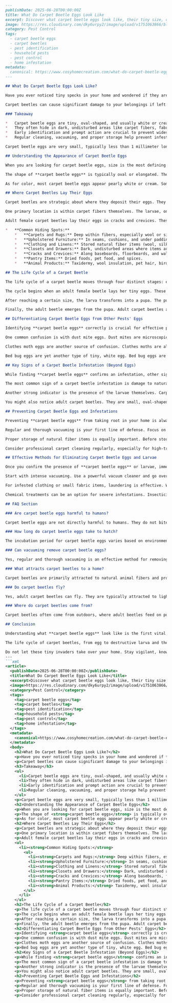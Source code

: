 ```markdown
---
publishDate: 2025-06-28T00:00:00Z
title: What Do Carpet Beetle Eggs Look Like
excerpt: Discover what carpet beetle eggs look like, their tiny size, color, and common hiding spots. Learn how to identify and eliminate these household pests to protect your home.
image: https://res.cloudinary.com/dky6urpy2/image/upload/v1751063866/blog_image_1751063865_i1arnv.webp
category: Pest Control
tags:
  - carpet beetle eggs
  - carpet beetles
  - pest identification
  - household pests
  - pest control
  - home infestation
metadata:
  canonical: https://www.cosyhomecreation.com/what-do-carpet-beetle-eggs-look-like
---

## What Do Carpet Beetle Eggs Look Like?

Have you ever noticed tiny specks in your home and wondered if they are something harmful? Understanding what **carpet beetle eggs** look like is a key step in protecting your home from a potential pest problem. These tiny eggs are often the first sign of an infestation, yet they are easily missed. We will explore the appearance, hiding spots, and life cycle of these common household pests. By the end of this guide, you will know exactly what to look for and how to act.

Carpet beetles can cause significant damage to your belongings if left unchecked. They are not just interested in carpets; they target a wide range of natural fibers. This includes wool, silk, fur, and even pantry items. Learning to identify their eggs early allows you to stop an infestation before it spreads. This article provides a comprehensive look at these tiny invaders. We will cover their characteristics, where they hide, and effective strategies for removal and prevention.

### Takeaway

*   Carpet beetle eggs are tiny, oval-shaped, and usually white or cream-colored.
*   They often hide in dark, undisturbed areas like carpet fibers, fabric folds, and cracks.
*   Early identification and prompt action are crucial to prevent widespread damage.
*   Regular cleaning, vacuuming, and proper storage help prevent infestations.

Carpet beetle eggs are very small, typically less than 1 millimeter long, appearing as tiny, pearly white or cream-colored oval specks. They are often found in secluded, undisturbed areas where adults have access to natural fibers for their larvae to feed upon.

## Understanding the Appearance of Carpet Beetle Eggs

When you are looking for carpet beetle eggs, size is the most defining characteristic. These eggs are incredibly small, often less than 1 millimeter in length. Imagine a speck of dust, and you are close to visualizing their size. Their small stature makes them very difficult to spot with the naked eye.

The shape of **carpet beetle eggs** is typically oval or elongated. They do not have sharp edges. They are smooth and somewhat uniform in their shape. This helps them blend into surfaces like carpet fibers or fabric weaves.

As for color, most carpet beetle eggs appear pearly white or cream. Sometimes, they might have a slight yellowish tint. This light color also contributes to their camouflage, especially on lighter fabrics or dusty surfaces. The texture is generally smooth and non-sticky. They do not clump together easily. Finding them usually involves close inspection of suspect areas. You might need a magnifying glass to see them clearly. Knowing their appearance helps you confirm their presence quickly.

## Where Carpet Beetles Lay Their Eggs

Carpet beetles are strategic about where they deposit their eggs. They seek out locations that offer both protection and a readily available food source for their larvae. These spots are usually dark, undisturbed, and close to natural fibers. Understanding these common hiding places is essential for effective inspection.

One primary location is within carpet fibers themselves. The larvae, once hatched, feed on materials like wool carpets. They can also hide in the seams or under the edges of rugs. Other textiles are also vulnerable. This includes upholstered furniture, especially older pieces with natural fiber padding. Clothing made of wool, silk, or fur stored in closets or drawers is also a target. [Protecting your carpet](https://www.cosyhomecreation.com/what-can-i-put-over-carpet-to-protect-it) from various issues, including pests, is a proactive step homeowners should consider.

Adult female carpet beetles lay their eggs in cracks and crevices. These small spaces offer excellent protection. You might find eggs along baseboards, in floor cracks, or behind wall hangings. Even air ducts and vents can harbor them. Pantry areas are another surprising spot. Some carpet beetle species feed on dried foods. This includes cereals, pasta, and pet food. You might find eggs in food packaging or on shelves. [Understanding why carpet beetles enter homes](https://www.cosyhomecreation.com/why-do-we-get-carpet-beetles) often involves these food sources and seeking shelter.

*   **Common Hiding Spots:**
    *   **Carpets and Rugs:** Deep within fibers, especially wool or silk.
    *   **Upholstered Furniture:** In seams, cushions, and under padding.
    *   **Clothing and Linens:** Stored natural fiber items (wool, silk, fur, felt).
    *   **Closets and Drawers:** Dark, undisturbed areas where items are stored.
    *   **Cracks and Crevices:** Along baseboards, floorboards, and wall junctures.
    *   **Pantry Items:** Dried foods, pet food, and spices.
    *   **Animal Products:** Taxidermy, wool insulation, pet hair, bird nests in eaves.

## The Life Cycle of a Carpet Beetle

The life cycle of a carpet beetle moves through four distinct stages: egg, larva, pupa, and adult. Each stage plays a critical role in the beetle's development and impact on your home. Understanding this cycle helps in pest control efforts. The length of each stage depends on factors like temperature, humidity, and food availability.

The cycle begins when an adult female beetle lays her tiny eggs. These **carpet beetle eggs** hatch into larvae, which are the most destructive stage. Larvae are often fuzzy or bristly. They are known as "woolly bears" due to their appearance. These larvae are responsible for the damage to fabrics and stored goods. They will feed continuously, growing and shedding their skin multiple times. This shed skin, called exuviae, is often a key sign of an infestation.

After reaching a certain size, the larva transforms into a pupa. The pupal stage is a period of inactivity. The larva encloses itself in a pupal casing. This casing might be a shed larval skin or a cocoon-like structure. During this stage, the beetle undergoes metamorphosis. It transforms into an adult. The pupal stage can last from a few days to several weeks. This depends on environmental conditions. [Carpet beetles often prefer warmer conditions](https://www.cosyhomecreation.com/do-carpet-beetles-like-cold), which can influence the speed of their life cycle.

Finally, the adult beetle emerges from the pupa. Adult carpet beetles are small, oval-shaped insects. They vary in color and pattern depending on the species. Unlike the larvae, adult carpet beetles do not feed on fabrics. They typically feed on pollen and nectar outdoors. However, they are still a problem because they mate and lay new eggs. This continues the infestation cycle. Understanding this progression is key to breaking the cycle. This helps to eliminate the pests from your home.

## Differentiating Carpet Beetle Eggs from Other Pests' Eggs

Identifying **carpet beetle eggs** correctly is crucial for effective pest control. Many household pests lay tiny eggs. Some eggs might look similar at first glance. Knowing the subtle differences helps you target the right pest. This saves you time and effort.

One common confusion is with dust mite eggs. Dust mites are microscopic. Their eggs are also too small to see without magnification. Unlike carpet beetle eggs, dust mite eggs are usually found in dust accumulations. They are not typically laid on specific fabric fibers in noticeable clusters. Dust mites also do not cause visible damage to fabrics. Carpet beetle larvae, however, leave clear feeding damage.

Clothes moth eggs are another source of confusion. Clothes moths are also fabric pests. Their eggs are similar in size to carpet beetle eggs. They are also off-white. However, clothes moth eggs are often more elongated. They may have a sticky coating. This helps them adhere firmly to fabric threads. Clothes moth larvae also spin silken tunnels or cases. These are not present with carpet beetle larvae. Looking for these larval signs helps distinguish between the two pests.

Bed bug eggs are yet another type of tiny, white egg. Bed bug eggs are usually laid in clusters in cracks and crevices. They are about 1 mm long and pearly white. They are very difficult to spot. However, bed bug infestations typically involve bites on humans. You will also see dark fecal spots on mattresses. Carpet beetles do not bite humans. Their activity is focused on consuming natural fibers. Pay attention to the location, surrounding signs, and damage patterns. These details will help you pinpoint the specific pest. Correct identification ensures you choose the right treatment.

## Key Signs of a Carpet Beetle Infestation (Beyond Eggs)

While finding **carpet beetle eggs** confirms an infestation, other signs are often more visible. These indicators can help you detect a problem even if you miss the tiny eggs. Recognizing these signs early allows for prompt action. It helps prevent extensive damage to your belongings.

The most common sign of a carpet beetle infestation is damage to natural fiber materials. This includes holes or thinning areas on wool carpets, rugs, and upholstered furniture. You might see similar damage on wool blankets, silk clothing, or fur items. Unlike clothes moths, carpet beetle larvae tend to feed irregularly. This creates patchy, worn-out areas rather than distinct holes. This damage is often found in hidden spots. These spots include under furniture, in folds of fabric, or inside storage boxes.

Another strong indicator is the presence of the larvae themselves. Carpet beetle larvae are small, hairy, and brownish-black. They have tufts of hair on their bodies, earning them the nickname "woolly bears." You might see them crawling slowly across floors or on affected items. Their shed skins, or exuviae, are also a clear sign. As larvae grow, they shed their outer casings multiple times. These empty, shell-like skins are often found near damaged items. They look like miniature, translucent versions of the larvae.

You might also notice adult carpet beetles. They are small, oval-shaped beetles. They often fly towards light sources, like windows. Adult beetles do not cause damage themselves. However, their presence indicates an active breeding population nearby. They are often found near windows in spring. This is when they emerge to seek mates and lay eggs. Fine, powdery droppings, known as frass, can also be present. This frass is often the same color as the material they are eating. This helps it blend in. Inspecting these areas provides strong evidence of a problem.

## Preventing Carpet Beetle Eggs and Infestations

Preventing **carpet beetle eggs** from taking root in your home is always easier than dealing with a full-blown infestation. A proactive approach involves a combination of cleanliness and smart storage. These strategies create an unwelcoming environment for these pests.

Regular and thorough vacuuming is your first line of defense. Focus on carpets, rugs, and upholstered furniture. Pay special attention to edges, corners, and under heavy furniture. These are common hiding spots for eggs and larvae. Use a vacuum with strong suction. Also, use appropriate attachments to reach deep into crevices. For specific vacuum settings, understanding [low and high carpet settings on a vacuum](https://www.cosyhomecreation.com/what-is-low-carpet-and-high-carpet-setting-on-vacuum) can optimize your cleaning. Dispose of vacuum bags outdoors immediately after use. This prevents any collected eggs or larvae from escaping.

Proper storage of natural fiber items is equally important. Before storing clothing, blankets, or linens, clean them thoroughly. This removes any existing eggs or larvae. Use airtight containers or garment bags for long-term storage. Cedar chests can offer some repellency, but airtight containers provide the best protection. Avoid storing natural fibers in damp, dark basements or attics. These conditions are ideal for pest activity.

Consider professional carpet cleaning regularly, especially for high-traffic or valuable carpets. Professional cleaning can reach deep into carpet fibers. This removes hidden eggs and larvae. When looking for a service, know [what to look for in a carpet cleaner](https://www.cosyhomecreation.com/what-to-look-for-in-a-carpet-cleaner). You can also use insect repellents designed for fabrics in vulnerable areas. Always test them on an inconspicuous spot first. This checks for discoloration. Sealing cracks and crevices in your home also helps. This eliminates entry points and hiding spots for adult beetles. These preventive measures reduce the risk of carpet beetle eggs becoming a significant problem.

## Effective Methods for Eliminating Carpet Beetle Eggs and Larvae

Once you confirm the presence of **carpet beetle eggs** or larvae, immediate action is necessary. A multi-pronged approach is usually most effective for elimination. This combines thorough cleaning, targeted treatments, and continued vigilance.

Start with intense vacuuming. Use a powerful vacuum cleaner and go over all affected areas multiple times. This includes carpets, rugs, furniture, and even curtains. Pay close attention to baseboards, cracks, and under furniture. Use crevice tools to reach tight spots. Immediately empty the vacuum cleaner bag outside into a sealed trash bag. This prevents any eggs or larvae from re-entering your home. For stubborn areas or large rugs, consider professional steam cleaning. The high heat can kill eggs and larvae. You can also [dry clean a carpet](https://www.cosyhomecreation.com/can-you-dry-clean-a-carpet) for some delicate materials.

For infested clothing or small fabric items, laundering is effective. Wash items in hot water (at least 120°F or 49°C) if the fabric allows. Dry them on high heat for at least 30 minutes. For delicate items that cannot be hot washed, consider freezing them. Place items in a sealed plastic bag and freeze for at least 72 hours. This extreme cold kills eggs and larvae. After freezing, remove items and shake them out. This removes dead pests.

Chemical treatments can be an option for severe infestations. Insecticides labeled for carpet beetles can be applied to infested areas. Always read and follow the product instructions carefully. Use them safely, especially around pets and children. Diatomaceous earth is a natural alternative. It is a fine powder that dehydrates insects. Sprinkle it in cracks, crevices, and under furniture. Leave it for a few days, then vacuum it up. For large or persistent infestations, professional pest control is the best course of action. They can identify the exact species and apply more potent treatments. Continued monitoring and regular cleaning help prevent recurrence.

## FAQ Section

### Are carpet beetle eggs harmful to humans?

Carpet beetle eggs are not directly harmful to humans. They do not bite or sting. However, the larvae that hatch from these eggs can cause skin irritation in some sensitive individuals. This irritation comes from contact with their bristly hairs. The main harm from carpet beetle eggs is the potential damage to your household items.

### How long do carpet beetle eggs take to hatch?

The incubation period for carpet beetle eggs varies based on environmental conditions like temperature and humidity. Generally, carpet beetle eggs hatch relatively quickly. They typically hatch within 7 to 35 days after being laid. Warmer temperatures tend to speed up the hatching process. This is why quick action is important once you spot them.

### Can vacuuming remove carpet beetle eggs?

Yes, regular and thorough vacuuming is an effective method for removing carpet beetle eggs. The strong suction of a vacuum cleaner can pick up these tiny eggs from carpet fibers, cracks, and other surfaces. It's crucial to empty the vacuum cleaner bag immediately outdoors after cleaning to prevent re-infestation.

### What attracts carpet beetles to a home?

Carpet beetles are primarily attracted to natural animal fibers and products. This includes wool, silk, fur, leather, feathers, and pet hair. They also feed on dried food products like cereals and pet food. Adult beetles can enter homes through open windows or cracks seeking places to lay eggs.

### Do carpet beetles fly?

Yes, adult carpet beetles can fly. They are typically attracted to light and may be seen flying near windows or light fixtures indoors. This flying ability allows them to enter homes and spread infestations from one area to another. However, it is the larvae, not the adults, that cause damage.

### Where do carpet beetles come from?

Carpet beetles often come from outdoors, where adult beetles feed on pollen and nectar. They can enter homes through open windows, doors, or cracks in foundations. They may also be brought inside on infested items like old furniture, secondhand clothes, or even flowers from your garden.

## Conclusion

Understanding what **carpet beetle eggs** look like is the first vital step in protecting your home from these common pests. We have explored their tiny, oval, and often cream-colored appearance, barely visible to the naked eye. We also covered their preferred hiding spots, such as deep within carpet fibers, upholstered furniture, and dark crevices. Recognizing these small signs helps you act quickly.

The life cycle of carpet beetles, from egg to destructive larva and then to adult, highlights why early intervention is so critical. The larvae are the true culprits behind fabric damage. By identifying eggs or other signs like shed skins and patchy fabric damage, you can stop the infestation before it worsens. Implementing preventive measures like regular vacuuming, proper storage of natural fibers, and sealing entry points creates a less inviting environment. For existing issues, thorough cleaning, laundering, and targeted treatments are essential.

Do not let these tiny invaders take over your home. Stay vigilant, know the signs, and take prompt action. Regularly inspect your carpets, furniture, and stored items. If you suspect a carpet beetle problem, immediate cleaning and treatment can save your precious belongings. Protect your cozy home; inspect for carpet beetle eggs today.```
---
```xml
<article>
  <publishDate>2025-06-28T00:00:00Z</publishDate>
  <title>What Do Carpet Beetle Eggs Look Like</title>
  <excerpt>Discover what carpet beetle eggs look like, their tiny size, color, and common hiding spots. Learn how to identify and eliminate these household pests to protect your home.</excerpt>
  <image>https://res.cloudinary.com/dky6urpy2/image/upload/v1751063866/blog_image_1751063865_i1arnv.webp</image>
  <category>Pest Control</category>
  <tags>
    <tag>carpet beetle eggs</tag>
    <tag>carpet beetles</tag>
    <tag>pest identification</tag>
    <tag>household pests</tag>
    <tag>pest control</tag>
    <tag>home infestation</tag>
  </tags>
  <metadata>
    <canonical>https://www.cosyhomecreation.com/what-do-carpet-beetle-eggs-look-like</canonical>
  </metadata>
  <body>
    <h2>What Do Carpet Beetle Eggs Look Like?</h2>
    <p>Have you ever noticed tiny specks in your home and wondered if they are something harmful? Understanding what <strong>carpet beetle eggs</strong> look like is a key step in protecting your home from a potential pest problem. These tiny eggs are often the first sign of an infestation, yet they are easily missed. We will explore the appearance, hiding spots, and life cycle of these common household pests. By the end of this guide, you will know exactly what to look for and how to act.</p>
    <p>Carpet beetles can cause significant damage to your belongings if left unchecked. They are not just interested in carpets; they target a wide range of natural fibers. This includes wool, silk, fur, and even pantry items. Learning to identify their eggs early allows you to stop an infestation before it spreads. This article provides a comprehensive look at these tiny invaders. We will cover their characteristics, where they hide, and effective strategies for removal and prevention.</p>
    <h3>Takeaway</h3>
    <ul>
      <li>Carpet beetle eggs are tiny, oval-shaped, and usually white or cream-colored.</li>
      <li>They often hide in dark, undisturbed areas like carpet fibers, fabric folds, and cracks.</li>
      <li>Early identification and prompt action are crucial to prevent widespread damage.</li>
      <li>Regular cleaning, vacuuming, and proper storage help prevent infestations.</li>
    </ul>
    <p>Carpet beetle eggs are very small, typically less than 1 millimeter long, appearing as tiny, pearly white or cream-colored oval specks. They are often found in secluded, undisturbed areas where adults have access to natural fibers for their larvae to feed upon.</p>
    <h2>Understanding the Appearance of Carpet Beetle Eggs</h2>
    <p>When you are looking for carpet beetle eggs, size is the most defining characteristic. These eggs are incredibly small, often less than 1 millimeter in length. Imagine a speck of dust, and you are close to visualizing their size. Their small stature makes them very difficult to spot with the naked eye.</p>
    <p>The shape of <strong>carpet beetle eggs</strong> is typically oval or elongated. They do not have sharp edges. They are smooth and somewhat uniform in their shape. This helps them blend into surfaces like carpet fibers or fabric weaves.</p>
    <p>As for color, most carpet beetle eggs appear pearly white or cream. Sometimes, they might have a slight yellowish tint. This light color also contributes to their camouflage, especially on lighter fabrics or dusty surfaces. The texture is generally smooth and non-sticky. They do not clump together easily. Finding them usually involves close inspection of suspect areas. You might need a magnifying glass to see them clearly. Knowing their appearance helps you confirm their presence quickly.</p>
    <h2>Where Carpet Beetles Lay Their Eggs</h2>
    <p>Carpet beetles are strategic about where they deposit their eggs. They seek out locations that offer both protection and a readily available food source for their larvae. These spots are usually dark, undisturbed, and close to natural fibers. Understanding these common hiding places is essential for effective inspection.</p>
    <p>One primary location is within carpet fibers themselves. The larvae, once hatched, feed on materials like wool carpets. They can also hide in the seams or under the edges of rugs. Other textiles are also vulnerable. This includes upholstered furniture, especially older pieces with natural fiber padding. Clothing made of wool, silk, or fur stored in closets or drawers is also a target. <a href="https://www.cosyhomecreation.com/what-can-i-put-over-carpet-to-protect-it">Protecting your carpet</a> from various issues, including pests, is a proactive step homeowners should consider.</p>
    <p>Adult female carpet beetles lay their eggs in cracks and crevices. These small spaces offer excellent protection. You might find eggs along baseboards, in floor cracks, or behind wall hangings. Even air ducts and vents can harbor them. Pantry areas are another surprising spot. Some carpet beetle species feed on dried foods. This includes cereals, pasta, and pet food. You might find eggs in food packaging or on shelves. <a href="https://www.cosyhomecreation.com/why-do-we-get-carpet-beetles">Understanding why carpet beetles enter homes</a> often involves these food sources and seeking shelter.</p>
    <ul>
      <li><strong>Common Hiding Spots:</strong>
        <ul>
          <li><strong>Carpets and Rugs:</strong> Deep within fibers, especially wool or silk.</li>
          <li><strong>Upholstered Furniture:</strong> In seams, cushions, and under padding.</li>
          <li><strong>Clothing and Linens:</strong> Stored natural fiber items (wool, silk, fur, felt).</li>
          <li><strong>Closets and Drawers:</strong> Dark, undisturbed areas where items are stored.</li>
          <li><strong>Cracks and Crevices:</strong> Along baseboards, floorboards, and wall junctures.</li>
          <li><strong>Pantry Items:</strong> Dried foods, pet food, and spices.</li>
          <li><strong>Animal Products:</strong> Taxidermy, wool insulation, pet hair, bird nests in eaves.</li>
        </ul>
      </li>
    </ul>
    <h2>The Life Cycle of a Carpet Beetle</h2>
    <p>The life cycle of a carpet beetle moves through four distinct stages: egg, larva, pupa, and adult. Each stage plays a critical role in the beetle's development and impact on your home. Understanding this cycle helps in pest control efforts. The length of each stage depends on factors like temperature, humidity, and food availability.</p>
    <p>The cycle begins when an adult female beetle lays her tiny eggs. These <strong>carpet beetle eggs</strong> hatch into larvae, which are the most destructive stage. Larvae are often fuzzy or bristly. They are known as "woolly bears" due to their appearance. These larvae are responsible for the damage to fabrics and stored goods. They will feed continuously, growing and shedding their skin multiple times. This shed skin, called exuviae, is often a key sign of an infestation.</p>
    <p>After reaching a certain size, the larva transforms into a pupa. The pupal stage is a period of inactivity. The larva encloses itself in a pupal casing. This casing might be a shed larval skin or a cocoon-like structure. During this stage, the beetle undergoes metamorphosis. It transforms into an adult. The pupal stage can last from a few days to several weeks. This depends on environmental conditions. <a href="https://www.cosyhomecreation.com/do-carpet-beetles-like-cold">Carpet beetles often prefer warmer conditions</a>, which can influence the speed of their life cycle.</p>
    <p>Finally, the adult beetle emerges from the pupa. Adult carpet beetles are small, oval-shaped insects. They vary in color and pattern depending on the species. Unlike the larvae, adult carpet beetles do not feed on fabrics. They typically feed on pollen and nectar outdoors. However, they are still a problem because they mate and lay new eggs. This continues the infestation cycle. Understanding this progression is key to breaking the cycle. This helps to eliminate the pests from your home.</p>
    <h2>Differentiating Carpet Beetle Eggs from Other Pests' Eggs</h2>
    <p>Identifying <strong>carpet beetle eggs</strong> correctly is crucial for effective pest control. Many household pests lay tiny eggs. Some eggs might look similar at first glance. Knowing the subtle differences helps you target the right pest. This saves you time and effort.</p>
    <p>One common confusion is with dust mite eggs. Dust mites are microscopic. Their eggs are also too small to see without magnification. Unlike carpet beetle eggs, dust mite eggs are usually found in dust accumulations. They are not typically laid on specific fabric fibers in noticeable clusters. Dust mites also do not cause visible damage to fabrics. Carpet beetle larvae, however, leave clear feeding damage.</p>
    <p>Clothes moth eggs are another source of confusion. Clothes moths are also fabric pests. Their eggs are similar in size to carpet beetle eggs. They are also off-white. However, clothes moth eggs are often more elongated. They may have a sticky coating. This helps them adhere firmly to fabric threads. Clothes moth larvae also spin silken tunnels or cases. These are not present with carpet beetle larvae. Looking for these larval signs helps distinguish between the two pests.</p>
    <p>Bed bug eggs are yet another type of tiny, white egg. Bed bug eggs are usually laid in clusters in cracks and crevices. They are about 1 mm long and pearly white. They are very difficult to spot. However, bed bug infestations typically involve bites on humans. You will also see dark fecal spots on mattresses. Carpet beetles do not bite humans. Their activity is focused on consuming natural fibers. Pay attention to the location, surrounding signs, and damage patterns. These details will help you pinpoint the specific pest. Correct identification ensures you choose the right treatment.</p>
    <h2>Key Signs of a Carpet Beetle Infestation (Beyond Eggs)</h2>
    <p>While finding <strong>carpet beetle eggs</strong> confirms an infestation, other signs are often more visible. These indicators can help you detect a problem even if you miss the tiny eggs. Recognizing these signs early allows for prompt action. It helps prevent extensive damage to your belongings.</p>
    <p>The most common sign of a carpet beetle infestation is damage to natural fiber materials. This includes holes or thinning areas on wool carpets, rugs, and upholstered furniture. You might see similar damage on wool blankets, silk clothing, or fur items. Unlike clothes moths, carpet beetle larvae tend to feed irregularly. This creates patchy, worn-out areas rather than distinct holes. This damage is often found in hidden spots. These spots include under furniture, in folds of fabric, or inside storage boxes.</p>
    <p>Another strong indicator is the presence of the larvae themselves. Carpet beetle larvae are small, hairy, and brownish-black. They have tufts of hair on their bodies, earning them the nickname "woolly bears." You might see them crawling slowly across floors or on affected items. Their shed skins, or exuviae, are also a clear sign. As larvae grow, they shed their outer casings multiple times. These empty, shell-like skins are often found near damaged items. They look like miniature, translucent versions of the larvae.</p>
    <p>You might also notice adult carpet beetles. They are small, oval-shaped beetles. They often fly towards light sources, like windows. Adult beetles do not cause damage themselves. However, their presence indicates an active breeding population nearby. They are often found near windows in spring. This is when they emerge to seek mates and lay eggs. Fine, powdery droppings, known as frass, can also be present. This frass is often the same color as the material they are eating. This helps it blend in. Inspecting these areas provides strong evidence of a problem.</p>
    <h2>Preventing Carpet Beetle Eggs and Infestations</h2>
    <p>Preventing <strong>carpet beetle eggs</strong> from taking root in your home is always easier than dealing with a full-blown infestation. A proactive approach involves a combination of cleanliness and smart storage. These strategies create an unwelcoming environment for these pests.</p>
    <p>Regular and thorough vacuuming is your first line of defense. Focus on carpets, rugs, and upholstered furniture. Pay special attention to edges, corners, and under heavy furniture. These are common hiding spots for eggs and larvae. Use a vacuum with strong suction. Also, use appropriate attachments to reach deep into crevices. For specific vacuum settings, understanding <a href="https://www.cosyhomecreation.com/what-is-low-carpet-and-high-carpet-setting-on-vacuum">low and high carpet settings on a vacuum</a> can optimize your cleaning. Dispose of vacuum bags outdoors immediately after use. This prevents any collected eggs or larvae from escaping.</p>
    <p>Proper storage of natural fiber items is equally important. Before storing clothing, blankets, or linens, clean them thoroughly. This removes any existing eggs or larvae. Use airtight containers or garment bags for long-term storage. Cedar chests can offer some repellency, but airtight containers provide the best protection. Avoid storing natural fibers in damp, dark basements or attics. These conditions are ideal for pest activity.</p>
    <p>Consider professional carpet cleaning regularly, especially for high-traffic or valuable carpets. Professional cleaning can